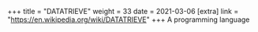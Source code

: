 +++
title = "DATATRIEVE"
weight = 33
date = 2021-03-06
[extra]
link = "https://en.wikipedia.org/wiki/DATATRIEVE"
+++
A programming language

